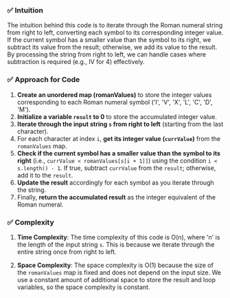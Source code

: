 ### ✅ Intuition

The intuition behind this code is to iterate through the Roman numeral string from right to left, converting each symbol to its corresponding integer value. If the current symbol has a smaller value than the symbol to its right, we subtract its value from the result; otherwise, we add its value to the result. By processing the string from right to left, we can handle cases where subtraction is required (e.g., IV for 4) effectively.

### ✅ Approach for Code

1. **Create an unordered map (romanValues)** to store the integer values corresponding to each Roman numeral symbol ('I', 'V', 'X', 'L', 'C', 'D', 'M').
2. **Initialize a variable `result` to 0** to store the accumulated integer value.
3. **Iterate through the input string `s` from right to left** (starting from the last character).
4. For each character at index `i`, **get its integer value (`currValue`)** from the `romanValues` map.
5. **Check if the current symbol has a smaller value than the symbol to its right** (i.e., `currValue < romanValues[s[i + 1]]`) using the condition `i < s.length() - 1`. If true, subtract `currValue` from the `result`; otherwise, add it to the `result`.
6. **Update the result** accordingly for each symbol as you iterate through the string.
7. Finally, **return the accumulated result** as the integer equivalent of the Roman numeral.

### ✅ Complexity

1. **Time Complexity**: The time complexity of this code is O(n), where 'n' is the length of the input string `s`. This is because we iterate through the entire string once from right to left.

2. **Space Complexity**: The space complexity is O(1) because the size of the `romanValues` map is fixed and does not depend on the input size. We use a constant amount of additional space to store the result and loop variables, so the space complexity is constant.